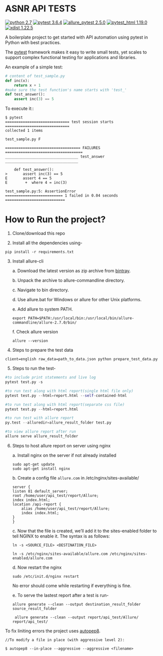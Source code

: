 ASNR API TESTS
=============
[![python 2.7](https://img.shields.io/badge/python-2.7-brightgreen.svg)](https://www.python.org/)
[![pytest 3.6.4](https://img.shields.io/badge/pytest-3.6.4-green.svg)](https://docs.pytest.org/en/latest/)
[![allure_pytest 2.5.0](https://img.shields.io/badge/allure_pytest-2.5.0-yellow.svg)](https://github.com/allure-framework/allure-python)
[![pytest_html 1.19.0](https://img.shields.io/badge/pytest_html-1.19.0-yellowgreen.svg)](https://github.com/pytest-dev/pytest-html)
[![xdist 1.22.5](https://img.shields.io/badge/xdist-1.22.5-orange.svg)](https://pypi.org/project/pytest-xdist/)

A boilerplate project to get started with API automation using pytest in Python with best practices.

The [pytest](https://docs.pytest.org/en/latest/) framework makes it easy to write small tests, yet
scales to support complex functional testing for applications and libraries.

An example of a simple test:
```python
# content of test_sample.py
def inc(x):
    return x + 1
#make sure the test function's name starts with 'test_'
def test_answer():
    assert inc(3) == 5
```

To execute it::

    $ pytest
    ============================= test session starts =============================
    collected 1 items

    test_sample.py F

    ================================== FAILURES ===================================
    _________________________________ test_answer _________________________________

        def test_answer():
    >       assert inc(3) == 5
    E       assert 4 == 5
    E        +  where 4 = inc(3)

    test_sample.py:5: AssertionError
    ========================== 1 failed in 0.04 seconds ===========================

How to Run the project?
=====
1. Clone/download this repo

2. Install all the dependencies using-
```shell
pip install -r requirements.txt
```
3. Install allure-cli

    a. Download the latest version as zip archive from [bintray](https://bintray.com/qameta/generic/allure2).

    b. Unpack the archive to allure-commandline directory.

    c. Navigate to bin directory.

    d. Use allure.bat for Windows or allure for other Unix platforms.

    e. Add allure to system PATH.
    ```shell
    export PATH=$PATH:/usr/local/bin:/usr/local/bin/allure-commandline/allure-2.7.0/bin/
    ```
    f. Check allure version 
    ```shell
    allure --version
    ```
4. Steps to prepare the test data
```shell
client=english raw_data=path_to_data.json python prepare_test_data.py
```
5. Steps to run the test-
```python
#to include print statements and live log
pytest test.py -s

#to run test along with html report(single html file only)
pytest test.py --html=report.html --self-contained-html

#to run test along with html report(separate css file)
pytest test.py --html=report.html

#to run test with allure report
py.test --alluredir=allure_result_folder test.py

#to view allure report after run
allure serve allure_result_folder
```
6. Steps to host allure report on server using nginx

    a. Install nginx on the server if not already installed
    ```shell
    sudo apt-get update
    sudo apt-get install nginx
    ```
    b. Create a config file `allure.com` in /etc/nginx/sites-available/
    ```shell
    server {
    listen 81 default_server;
    root /home/user/api_test/report/Allure;
    index index.html;
    location /api-report {
        alias /home/user/api_test/report/Allure;
        index index.html;
    }
    }
    ```
    c. Now that the file is created, we’ll add it to the sites-enabled folder to tell NGINX to enable it. The syntax is as follows:
    ```shell
    ln -s <SOURCE_FILE> <DESTINATION_FILE>
    ```
    ```shell
    ln -s /etc/nginx/sites-available/allure.com /etc/nginx/sites-enabled/allure.com
    ```
    d. Now restart the nginx
    ```shell
    sudo /etc/init.d/nginx restart
    ```
    No error should come while restarting if everything is fine.
    
    e. To serve the lastest report after a test is run-
    ```shell
    allure generate --clean --output destination_result_folder source_result_folder
    ```
    ```shell
     allure generate --clean --output report/api_test/Allure/ report/api_test/
    ```
To fix liniting errors the project uses [autopep8](https://github.com/hhatto/autopep8).

```shell
//To modify a file in place (with aggressive level 2):

$ autopep8 --in-place --aggressive --aggressive <filename>
```
